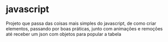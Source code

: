 # javascript

Projeto que passa das coisas mais simples do javascript, de como criar elementos, passando por boas práticas,
junto com animações e remoções até receber um json com objetos para popular a tabela
